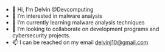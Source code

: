 - 👋 Hi, I’m Delvin @Devcomputing
- 👀 I’m interested in malware analysis 
- 🌱 I’m currently learning malware analysis techniques
- 💞️ I’m looking to collaborate on development programs and cybersecurity projects.
- 📫 I can be reached on my email delvinj10@gmail.com

<!---
DevComputing/DevComputing is a ✨ special ✨ repository because its `README.md` (this file) appears on your GitHub profile.
You can click the Preview link to take a look at your changes.
--->
 
